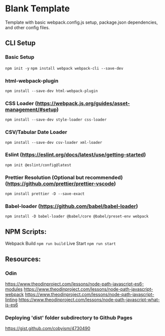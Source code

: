 # Blank Template
Template with basic webpack.config.js setup, package.json dependencies, and other config files. 

## CLI Setup 
### Basic Setup
```npm init -y```
```npm install webpack webpack-cli --save-dev```

### html-webpack-plugin
```npm install --save-dev html-webpack-plugin```

### CSS Loader (https://webpack.js.org/guides/asset-management/#setup)
```npm install --save-dev style-loader css-loader```

### CSV/Tabular Date Loader
```npm install --save-dev csv-loader xml-loader```

### Eslint (https://eslint.org/docs/latest/use/getting-started)
```npm init @eslint/config@latest```

### Prettier Resolution (Optional but recommended) (https://github.com/prettier/prettier-vscode)
```npm install prettier -D --save-exact```

### Babel-loader (https://github.com/babel/babel-loader)
```npm install -D babel-loader @babel/core @babel/preset-env webpack```

## NPM Scripts:
Webpack Build ```npm run build```
Live Start ```npm run start```


## Resources: 
### Odin
https://www.theodinproject.com/lessons/node-path-javascript-es6-modules
https://www.theodinproject.com/lessons/node-path-javascript-webpack
https://www.theodinproject.com/lessons/node-path-javascript-linting
https://www.theodinproject.com/lessons/node-path-javascript-what-is-es6

### Deploying 'dist' folder subdirectory to Github Pages
https://gist.github.com/cobyism/4730490


